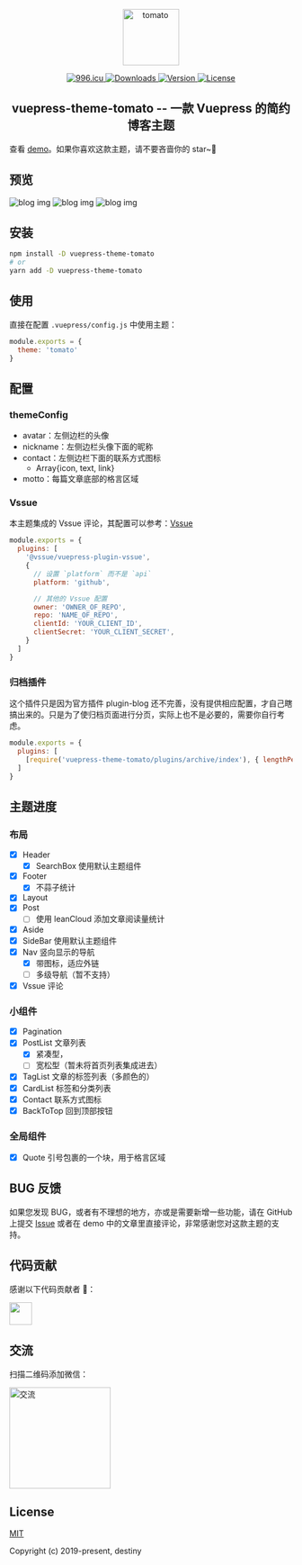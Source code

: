 <p align="center">
  <a href="https://github.com/destinytaoer/vuepress-theme-tomato" target="_blank" rel="noopener noreferrer">
    <img width="100" src="./img/tomato.png" alt="tomato">
  </a>
</p>

<p align="center">
  <a href="https://996.icu" target="_blank">
    <img src="https://img.shields.io/badge/link-996.icu-red.svg" alt="996.icu">
  </a>
  <a href="https://npmcharts.com/compare/vuepress-theme-tomato?minimal=true" target="_blank">
    <img src="https://img.shields.io/npm/dm/vuepress-theme-tomato.svg" alt="Downloads">
  </a>
  <a href="https://www.npmjs.com/package/vuepress-theme-tomato" target="_blank">
    <img src="https://img.shields.io/github/package-json/v/destinytaoer/vuepress-theme-tomato/master.svg" alt="Version">
  </a>
  <a href="./LICENSE" target="_blank">
    <img src="https://img.shields.io/npm/l/vuepress-theme-tomato.svg?registry_uri=https%3A%2F%2Fregistry.npmjs.com" alt="License">
  </a>
</p>

<h2 align="center">vuepress-theme-tomato -- 一款 Vuepress 的简约博客主题</h2>

查看 [demo](https://destinytaoer.github.io/vuepress-theme-tomato/)。如果你喜欢这款主题，请不要吝啬你的 star~👀

## 预览

![blog img](./img/blog1.png)
![blog img](./img/blog2.png)
![blog img](./img/blog3.png)

## 安装

```bash
npm install -D vuepress-theme-tomato
# or
yarn add -D vuepress-theme-tomato
```

## 使用

直接在配置 `.vuepress/config.js` 中使用主题：

```js
module.exports = {
  theme: 'tomato'
}
```

## 配置

### themeConfig

- avatar：左侧边栏的头像
- nickname：左侧边栏头像下面的昵称
- contact：左侧边栏下面的联系方式图标
  - Array{icon, text, link}
- motto：每篇文章底部的格言区域

### Vssue

本主题集成的 Vssue 评论，其配置可以参考：[Vssue](https://vssue.js.org/zh/guide/vuepress.html#%E4%BD%BF%E7%94%A8%E6%96%B9%E6%B3%95)

```js
module.exports = {
  plugins: [
    '@vssue/vuepress-plugin-vssue',
    {
      // 设置 `platform` 而不是 `api`
      platform: 'github',

      // 其他的 Vssue 配置
      owner: 'OWNER_OF_REPO',
      repo: 'NAME_OF_REPO',
      clientId: 'YOUR_CLIENT_ID',
      clientSecret: 'YOUR_CLIENT_SECRET',
    }
  ]
}
```

### 归档插件

这个插件只是因为官方插件 plugin-blog 还不完善，没有提供相应配置，才自己瞎搞出来的。只是为了使归档页面进行分页，实际上也不是必要的，需要你自行考虑。

```js
module.exports = {
  plugins: [
    [require('vuepress-theme-tomato/plugins/archive/index'), { lengthPerPage: 20 }]
  ]
}
```

## 主题进度

### 布局

- [x] Header
  - [x] SearchBox 使用默认主题组件
- [x] Footer
  - [x] 不蒜子统计
- [x] Layout
- [x] Post
  - [ ] 使用 leanCloud 添加文章阅读量统计
- [x] Aside
- [x] SideBar 使用默认主题组件
- [x] Nav 竖向显示的导航
  - [x] 带图标，适应外链
  - [ ] 多级导航（暂不支持）
- [x] Vssue 评论

### 小组件

- [x] Pagination
- [x] PostList 文章列表
  - [x] 紧凑型，
  - [ ] 宽松型（暂未将首页列表集成进去）
- [x] TagList 文章的标签列表（多颜色的）
- [x] CardList 标签和分类列表
- [x] Contact 联系方式图标
- [x] BackToTop 回到顶部按钮

### 全局组件

- [x] Quote 引号包裹的一个块，用于格言区域

## BUG 反馈

如果您发现 BUG，或者有不理想的地方，亦或是需要新增一些功能，请在 GitHub 上提交 [Issue](https://github.com/destinytaoer/vuepress-theme-tomato/issues) 或者在 demo 中的文章里直接评论，非常感谢您对这款主题的支持。

## 代码贡献

感谢以下代码贡献者 🤝：

<a href="https://github.com/destinytaoer/vuepress-theme-tomato/graphs/contributors">
  <img src="https://avatars3.githubusercontent.com/u/27852774?s=460&v=4" width="40" />
</a>

## 交流

扫描二维码添加微信：

<img width="180" src="./img/wechat.jpg" alt="交流">

## License

[MIT](./LICENSE)

Copyright (c) 2019-present, destiny